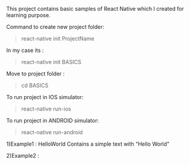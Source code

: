 This project contains basic samples of React Native which I created for learning purpose. 

Command to create new project folder:
>react-native init ProjectName

In my case its :
>react-native init BASICS

Move to project folder :
>cd BASICS  

To run project in IOS simulator:
>react-native run-ios

To run project in ANDROID simulator:
>react-native run-android

1)Example1 : HelloWorld
Contains a simple text with “Hello World”

2)Example2 : 

